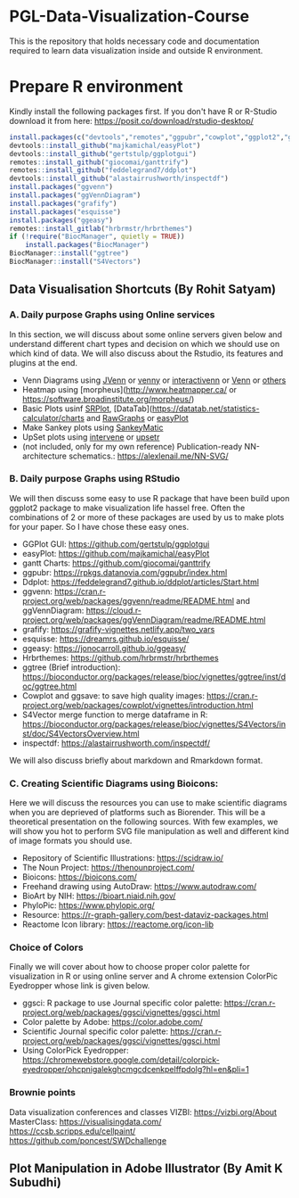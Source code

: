 # PGL-Data-Visualization-Course

This is the repository that holds necessary code and documentation required to learn data visualization inside and outside R environment. 

# Prepare R environment
Kindly install the following packages first. If you don't have R or R-Studio download it from here: https://posit.co/download/rstudio-desktop/

```r
install.packages(c("devtools","remotes","ggpubr","cowplot","ggplot2","ggsci"))
devtools::install_github("majkamichal/easyPlot")
devtools::install_github("gertstulp/ggplotgui")
remotes::install_github("giocomai/ganttrify")
remotes::install_github("feddelegrand7/ddplot")
devtools::install_github("alastairrushworth/inspectdf")
install.packages("ggvenn") 
install.packages("ggVennDiagram")
install.packages("grafify")
install.packages("esquisse")
install.packages("ggeasy")
remotes::install_gitlab("hrbrmstr/hrbrthemes")
if (!require("BiocManager", quietly = TRUE))
    install.packages("BiocManager")
BiocManager::install("ggtree")
BiocManager::install("S4Vectors")
```

## Data Visualisation Shortcuts (By Rohit Satyam)
### A. Daily purpose Graphs using Online services
In this section, we will discuss about some online servers given below and understand different chart types and decision on which we should use on which kind of data. We will also discuss about the Rstudio, its features and plugins at the end.

- Venn Diagrams using [JVenn](https://jvenn.toulouse.inra.fr/app/index.html) or [venny](https://www.biotools.fr/misc/venny) or [interactivenn](https://www.interactivenn.net/index.html) or [Venn](https://bioinformatics.psb.ugent.be/webtools/Venn/) or [others](https://bioinfogp.cnb.csic.es/tools/venny/index2.0.2.html)
- Heatmap using [morpheus](http://www.heatmapper.ca/ or https://software.broadinstitute.org/morpheus/)
- Basic Plots usinf [SRPlot](https://www.bioinformatics.com.cn/srplot), [DataTab](https://datatab.net/statistics-calculator/charts and [RawGraphs](https://app.rawgraphs.io/) or [easyPlot](https://github.com/majkamichal/easyPlot)
- Make Sankey plots using [SankeyMatic](https://sankeymatic.com/)  
- UpSet plots using [intervene](https://intervene.shinyapps.io/intervene/) or [upsetr](https://gehlenborglab.shinyapps.io/upsetr/)
- (not included, only for my own reference) Publication-ready NN-architecture schematics.: https://alexlenail.me/NN-SVG/

### B. Daily purpose Graphs using RStudio
We will then discuss some easy to use R package that have been build upon ggplot2 package to make visualization life hassel free. Often the combinations of 2 or more of these packages are used by us to make plots for your paper. So I have chose these easy ones.

- GGPlot GUI:  https://github.com/gertstulp/ggplotgui
- easyPlot: https://github.com/majkamichal/easyPlot
- gantt Charts: https://github.com/giocomai/ganttrify
- ggpubr: https://rpkgs.datanovia.com/ggpubr/index.html 
- Ddplot: https://feddelegrand7.github.io/ddplot/articles/Start.html 
- ggvenn: https://cran.r-project.org/web/packages/ggvenn/readme/README.html and ggVennDiagram: https://cloud.r-project.org/web/packages/ggVennDiagram/readme/README.html
- grafify: https://grafify-vignettes.netlify.app/two_vars 
- esquisse: https://dreamrs.github.io/esquisse/ 
- ggeasy: https://jonocarroll.github.io/ggeasy/
- Hrbrthemes: https://github.com/hrbrmstr/hrbrthemes
- ggtree (Brief introduction): https://bioconductor.org/packages/release/bioc/vignettes/ggtree/inst/doc/ggtree.html
- Cowplot and ggsave: to save high quality images: https://cran.r-project.org/web/packages/cowplot/vignettes/introduction.html
- S4Vector merge function to merge dataframe in R: https://bioconductor.org/packages/release/bioc/vignettes/S4Vectors/inst/doc/S4VectorsOverview.html
- inspectdf: https://alastairrushworth.com/inspectdf/

We will also discuss briefly about markdown and Rmarkdown format.

### C. Creating Scientific Diagrams using Bioicons:
Here we will discuss the resources you can use to make scientific diagrams when you are deprieved of platforms such as Biorender. This will be a theoretical presentation on the following sources. With few examples, we will show you hot to perform SVG file manipulation as well and different kind of image formats you should use.

- Repository of Scientific Illustrations: https://scidraw.io/
- The Noun Project: https://thenounproject.com/
- Bioicons: https://bioicons.com/ 
- Freehand drawing using AutoDraw: https://www.autodraw.com/
- BioArt by NIH: https://bioart.niaid.nih.gov/
- PhyloPic: https://www.phylopic.org/ 
- Resource: https://r-graph-gallery.com/best-dataviz-packages.html
- Reactome Icon library: https://reactome.org/icon-lib 


### Choice of Colors
Finally we will cover about how to choose proper color palette for visualization in R or using online server and A chrome extension ColorPic Eyedropper whose link is given below.
- ggsci: R package to use Journal specific color palette: https://cran.r-project.org/web/packages/ggsci/vignettes/ggsci.html
- Color palette by Adobe: https://color.adobe.com/
- Scientific Journal specific color palette: https://cran.r-project.org/web/packages/ggsci/vignettes/ggsci.html
- Using ColorPick Eyedropper: https://chromewebstore.google.com/detail/colorpick-eyedropper/ohcpnigalekghcmgcdcenkpelffpdolg?hl=en&pli=1

### Brownie points
Data visualization conferences and classes
VIZBI: https://vizbi.org/About
MasterClass: https://visualisingdata.com/
https://ccsb.scripps.edu/cellpaint/
https://github.com/poncest/SWDchallenge

## Plot Manipulation in Adobe Illustrator (By Amit K Subudhi)

